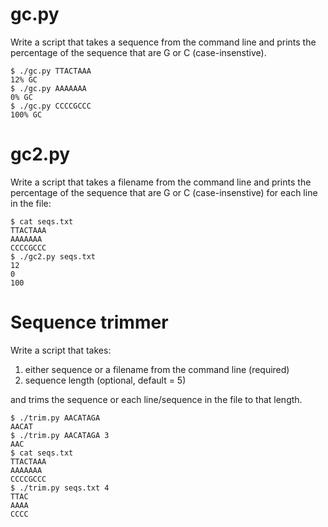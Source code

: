 # gc.py

Write a script that takes a sequence from the command line and prints 
the percentage of the sequence that are G or C (case-insenstive).

```
$ ./gc.py TTACTAAA
12% GC
$ ./gc.py AAAAAAA
0% GC
$ ./gc.py CCCCGCCC
100% GC
```

# gc2.py

Write a script that takes a filename from the command line and prints 
the percentage of the sequence that are G or C (case-insenstive) for 
each line in the file:

```
$ cat seqs.txt
TTACTAAA
AAAAAAA
CCCCGCCC
$ ./gc2.py seqs.txt
12
0
100
```

# Sequence trimmer

Write a script that takes:

1. either sequence or a filename from the command line (required)
2. sequence length (optional, default = 5)

and trims the sequence or each line/sequence in the file to that length.

```
$ ./trim.py AACATAGA
AACAT
$ ./trim.py AACATAGA 3
AAC
$ cat seqs.txt
TTACTAAA
AAAAAAA
CCCCGCCC
$ ./trim.py seqs.txt 4
TTAC
AAAA
CCCC
```
